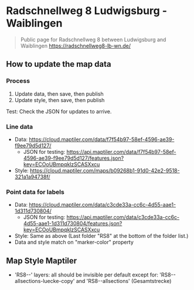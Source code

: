 # Radschnellweg 8 Ludwigsburg - Waiblingen

> Public page for Radschnellweg 8 between Ludwigsburg and Waiblingen
> https://radschnellweg8-lb-wn.de/

## How to update the map data

### Process

1. Update data, then save, then publish
2. Update style, then save, then publish

Test: Check the JSON for updates to arrive.

### Line data

- Data: https://cloud.maptiler.com/data/f7f54b97-58ef-4596-ae39-f9ee79d5d127/
  - JSON for testing: https://api.maptiler.com/data/f7f54b97-58ef-4596-ae39-f9ee79d5d127/features.json?key=ECOoUBmpqklzSCASXxcu
- Style: https://cloud.maptiler.com/maps/b09268b1-91d0-42e2-9518-321a1a94738f/

### Point data for labels

- Data: https://cloud.maptiler.com/data/c3cde33a-cc6c-4d55-aae1-1d311d730804/
  - JSON for testing: https://api.maptiler.com/data/c3cde33a-cc6c-4d55-aae1-1d311d730804/features.json?key=ECOoUBmpqklzSCASXxcu
- Style: Same as above
  (Last folder "RS8" at the bottom of the folder list.)
- Data and style match on "marker-color" property

## Map Style Maptiler

- 'RS8--' layers: all should be invisible per default except for: 'RS8--allsections-luecke-copy' and 'RS8--allsections' (Gesamtstrecke)
